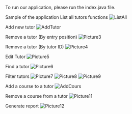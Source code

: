 To run our application, please run the index.java file.

Sample of the application
List all tutors functions
![ListAll](https://github.com/user-attachments/assets/558c98f0-9d26-4279-9a5f-eed3fc27118e)

Add new tutor
![AddTutor](https://github.com/user-attachments/assets/f96cc092-5e80-434c-bc42-8e32dc932594)

Remove a tutor (By entry position)
![Picture3](https://github.com/user-attachments/assets/5ee5f4e0-21f2-4915-b7fa-de2826626d01)

Remove a tutor (By tutor ID)
![Picture4](https://github.com/user-attachments/assets/952514a7-4716-4a50-9b88-048bd1caddc8)

Edit Tutor
![Picture5](https://github.com/user-attachments/assets/a87ba485-88fe-4802-934a-55ac2d1676b3)

Find a tutor
![Picture6](https://github.com/user-attachments/assets/ef281e03-7fb0-490d-b777-90e91a0d8461)

Filter tutors
![Picture7](https://github.com/user-attachments/assets/9aee660f-4db7-425d-bef6-d1d0c4b2eb73)
![Picture8](https://github.com/user-attachments/assets/74db8f84-9487-422d-a6a9-946299e37542)
![Picture9](https://github.com/user-attachments/assets/58194423-e5df-4bf8-a7a8-51d413aae023)

Add a course to a tutor
![AddCours](https://github.com/user-attachments/assets/9d2fda03-8a67-40f1-b288-91771ad98a7d)

Remove a course from a tutor
![Picture11](https://github.com/user-attachments/assets/31957625-2de0-4087-b80c-6648dead2d38)

Generate report
![Picture12](https://github.com/user-attachments/assets/8af4e24a-9d9f-4c69-ae00-a994b9dba8d7)
